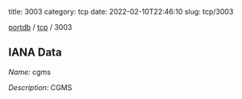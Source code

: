 title: 3003
category: tcp
date: 2022-02-10T22:46:10
slug: tcp/3003

[portdb](/) / [tcp](/category/tcp.html) / 3003


## IANA Data

_Name:_ cgms

_Description:_ CGMS

